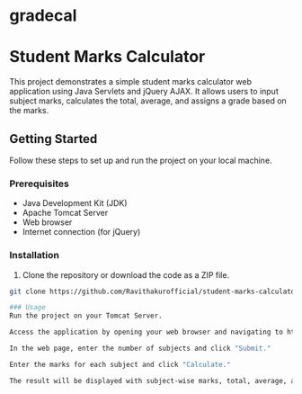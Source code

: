 # gradecal
# Student Marks Calculator

This project demonstrates a simple student marks calculator web application using Java Servlets and jQuery AJAX. It allows users to input subject marks, calculates the total, average, and assigns a grade based on the marks.

## Getting Started

Follow these steps to set up and run the project on your local machine.

### Prerequisites

- Java Development Kit (JDK)
- Apache Tomcat Server
- Web browser
- Internet connection (for jQuery)

### Installation

1. Clone the repository or download the code as a ZIP file.

```bash
git clone https://github.com/Ravithakurofficial/student-marks-calculator.git

### Usage
Run the project on your Tomcat Server.

Access the application by opening your web browser and navigating to http://localhost:8080/student-marks-calculator.

In the web page, enter the number of subjects and click "Submit."

Enter the marks for each subject and click "Calculate."

The result will be displayed with subject-wise marks, total, average, and grade.
